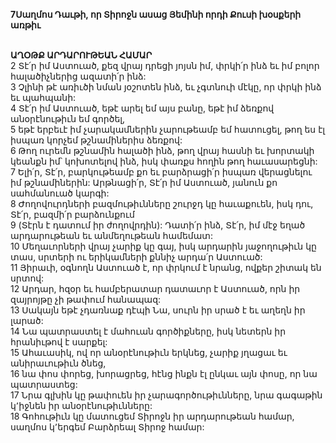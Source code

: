 **7Սաղմոս Դաւթի, որ Տիրոջն ասաց Յեմինի որդի Քուսի խօսքերի առթիւ**

\
**ԱՂՕԹՔ ԱՐԴԱՐՈՒԹԵԱՆ ՀԱՄԱՐ**
\
2 Տէ՛ր իմ Աստուած, քեզ վրայ դրեցի յոյսն իմ,
փրկի՛ր ինձ եւ իմ բոլոր հալածիչներից ազատի՛ր ինձ:\
3 Չլինի թէ առիւծի նման յօշոտեն ինձ,
եւ չգտնուի մէկը, որ փրկի ինձ եւ պահպանի:\
4 Տէ՛ր իմ Աստուած, եթէ արել եմ այս բանը,
եթէ իմ ձեռքով անօրէնութիւն եմ գործել,\
5 եթէ երբեւէ իմ չարակամներին չարութեամբ եմ հատուցել,
թող ես էլ իսպառ կորչեմ թշնամիներիս ձեռքով:\
6 Թող ուրեմն թշնամին հալածի ինձ,
թող վրայ հասնի եւ խորտակի կեանքն իմ՝ կոխոտելով ինձ,
իսկ փառքս հողին թող հաւասարեցնի:\
7 Ելի՛ր, Տէ՛ր, բարկութեամբ քո
եւ բարձրացի՛ր իսպառ վերացնելու իմ թշնամիներին:
Արթնացի՛ր, Տէ՛ր իմ Աստուած,
յանուն քո սահմանուած կարգի:\
8 Ժողովուրդների բազմութիւնները շուրջդ կը հաւաքուեն,
իսկ դու, Տէ՛ր, բազմի՛ր բարձունքում\
9 (Տէրն է դատում իր ժողովրդին):
Դատի՛ր ինձ, Տէ՛ր,
իմ մէջ եղած արդարութեան եւ անմեղութեան համեմատ:\
10 Մեղաւորների վրայ չարիք կը գայ,
իսկ արդարին յաջողութիւն կը տաս,
սրտերի ու երիկամների քննիչ արդա՛ր Աստուած:\
11 Յիրաւի, օգնողն Աստուած է,
որ փրկում է նրանց, ովքեր շիտակ են սրտով:\
12 Արդար, հզօր եւ համբերատար դատաւոր է Աստուած,
որն իր զայրոյթը չի թափում հանապազ:\
13 Սակայն եթէ չդառնաք դէպի Նա,
սուրն իր սրած է եւ աղեղն իր լարած:\
14 Նա պատրաստել է մահուան գործիքները,
իսկ նետերն իր հրանիւթով է սարքել:\
15 Ահաւասիկ, ով որ անօրէնութիւն երկնեց,
չարիք յղացաւ եւ անիրաւութիւն ծնեց,\
16 նա փոս փորեց, խորացրեց,
հէնց ինքն էլ ընկաւ այն փոսը,
որ նա պատրաստեց:\
17 Նրա գլխին կը թափուեն իր չարագործութիւնները,
նրա գագաթին կ՚իջնեն իր անօրէնութիւնները:\
18 Գոհութիւն կը մատուցեմ Տիրոջն իր արդարութեան համար,
սաղմոս կ՚երգեմ Բարձրեալ Տիրոջ համար:
